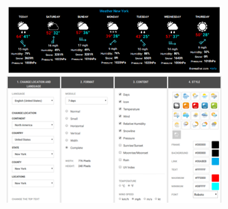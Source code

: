 [![demo](SmartMirror_weather_example.png)](python3/examples/SmartMirror_weather_example.png)<br>
[![demo](SmartMirror_weather_example_config.png)](python3/examples/SmartMirror_weather_example_config.png)
